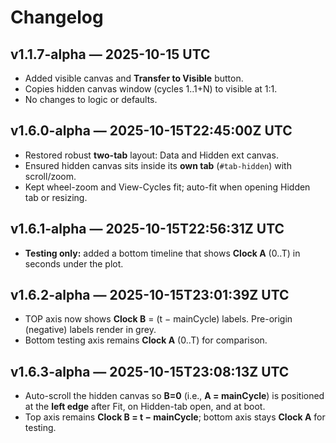 # Changelog
## v1.1.7-alpha — 2025-10-15 UTC
- Added visible canvas and **Transfer to Visible** button.
- Copies hidden canvas window (cycles 1..1+N) to visible at 1:1.
- No changes to logic or defaults.

## v1.6.0-alpha — 2025-10-15T22:45:00Z UTC
- Restored robust **two-tab** layout: Data and Hidden ext canvas.
- Ensured hidden canvas sits inside its **own tab** (`#tab-hidden`) with scroll/zoom.
- Kept wheel-zoom and View-Cycles fit; auto-fit when opening Hidden tab or resizing.

## v1.6.1-alpha — 2025-10-15T22:56:31Z UTC
- **Testing only:** added a bottom timeline that shows **Clock A** (0..T) in seconds under the plot.

## v1.6.2-alpha — 2025-10-15T23:01:39Z UTC
- TOP axis now shows **Clock B** = (t − mainCycle) labels. Pre-origin (negative) labels render in grey. 
- Bottom testing axis remains **Clock A** (0..T) for comparison.

## v1.6.3-alpha — 2025-10-15T23:08:13Z UTC
- Auto-scroll the hidden canvas so **B=0** (i.e., **A = mainCycle**) is positioned at the **left edge** after Fit, on Hidden-tab open, and at boot.
- Top axis remains **Clock B = t − mainCycle**; bottom axis stays **Clock A** for testing.
